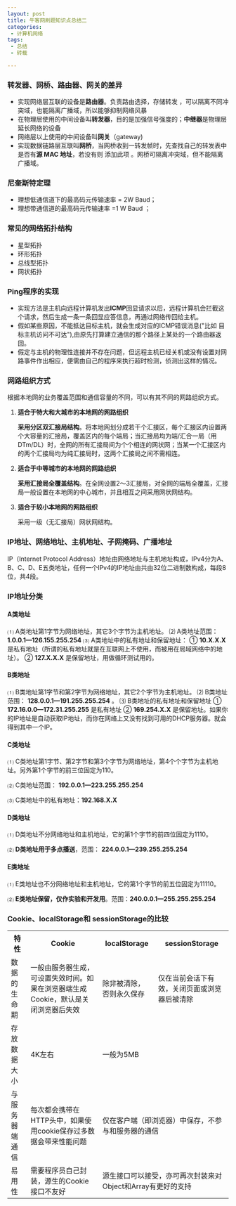 ```yaml
---
layout: post
title: 牛客网刷题知识点总结二
categories:
 - 计算机网络
tags:
 - 总结
 - 转载

---
```


### 转发器、网桥、路由器、网关的差异

- 实现网络层互联的设备是**路由器**。负责路由选择，存储转发 ，可以隔离不同冲突域，也能隔离广播域，所以能够抑制网络风暴
- 在物理层使用的中间设备叫**转发器**，目的是加强信号强度的；**中继器**是物理层延长网络的设备
- 网络层以上使用的中间设备叫**网关**（gateway)
- 实现数据链路层互联叫**网桥**，当网桥收到一转发帧时，先查找自己的转发表中是否有**源 MAC 地址**，若没有则 添加此项 。网桥可隔离冲突域，但不能隔离广播域。

<!-- more -->

### 尼奎斯特定理

- 理想低通信道下的最高码元传输速率 = 2W Baud；
- 理想带通信道的最高码元传输速率 =1 W Baud ；



### 常见的网络拓扑结构

- 星型拓扑
- 环形拓扑
- 总线型拓扑
- 网状拓扑



### Ping程序的实现

- 实现方法是主机向远程计算机发出**ICMP**回显请求以后，远程计算机会拦截这个请求，然后生成一条一条回显应答信息，再通过网络传回给主机。
- 假如某些原因，不能抵达目标主机，就会生成对应的ICMP错误消息("比如 目标主机访问不可达"),由原先打算建立通信的那个路径上某处的一个路由器返回。
- 假定与主机的物理性连接并不存在问题，但远程主机已经关机或没有设置对网路事件作出相应，便需由自己的程序来执行超时检测，侦测出这样的情况。



### 网路组织方式

根据本地网的业务覆盖范围和通信容量的不同，可以有其不同的网路组织方式。

1. **适合于特大和大城市的本地网的网路组织**

   **采用分区双汇接局结构**。将本地网划分成若干个汇接区，每个汇接区内设置两个大容量的汇接局，覆盖区内的每个端局；当汇接局均为端/汇合一局（用DTm/DL）时，全网的所有汇接局间为个个相连的网状网；当某一个汇接区内的两个汇接局均为纯汇接局时，这两个汇接局之间不需相连。 

2. **适合于中等城市的本地网的网路组织**

   **采用汇接局全覆盖结构**。在全网设置2～3汇接局，对全网的端局全覆盖，汇接局一般设置在本地网的中心城市，并且相互之间采用网状网结构。 

3. **适合于较小本地网的网路组织**

   采用一级（无汇接局）网状网结构。



### IP地址、网络地址、主机地址、子网掩码、广播地址

IP（Internet Protocol Address）地址由网络地址与主机地址构成，IPv4分为A、B、C、D、E五类地址，任何一个IPv4的IP地址由共由32位二进制数构成，每段8位，共4段。

### IP地址分类

#### A类地址

⑴ A类地址第1字节为网络地址，其它3个字节为主机地址。
⑵ A类地址范围： **1.0.0.1—126.155.255.254**
⑶ A类地址中的私有地址和保留地址：
①  **10.X.X.X** 是私有地址（所谓的私有地址就是在互联网上不使用，而被用在局域网络中的地址）。
②  **127.X.X.X** 是保留地址，用做循环测试用的。

#### B类地址

⑴ B类地址第1字节和第2字节为网络地址，其它2个字节为主机地址。
⑵ B类地址范围： **128.0.0.1—191.255.255.254** 。
⑶ B类地址的私有地址和保留地址
①  **172.16.0.0—172.31.255.255** 是私有地址
②  **169.254.X.X** 是保留地址。如果你的IP地址是自动获取IP地址，而你在网络上又没有找到可用的DHCP服务器。就会得到其中一个IP。

####  C类地址

⑴ C类地址第1字节、第2字节和第3个字节为网络地址，第4个个字节为主机地址。另外第1个字节的前三位固定为110。

⑵ C类地址范围： **192.0.0.1—223.255.255.254** 

⑶ C类地址中的私有地址：**192.168.X.X** 

#### D类地址

⑴ D类地址不分网络地址和主机地址，它的第1个字节的前四位固定为1110。

⑵ **D类地址用于多点播送**，范围： **224.0.0.1—239.255.255.254**

#### E类地址

⑴ E类地址也不分网络地址和主机地址，它的第1个字节的前五位固定为11110。

⑵ **E类地址保留，仅作实验和开发用**。范围：**240.0.0.1—255.255.255.254**



### Cookie、localStorage和  sessionStorage的比较

<table>
<tr>
  <th>特性</th>
  <th>Cookie</th>
  <th>localStorage</th>
  <th>sessionStorage</th>
</tr>
<tr>
  <td>数据的生命期</td>
  <td>一般由服务器生成，可设置失效时间。如果在浏览器端生成Cookie，默认是关闭浏览器后失效</td>
  <td>除非被清除，否则永久保存</td>
  <td>仅在当前会话下有效，关闭页面或浏览器后被清除</td>
</tr>
<tr>
  <td>存放数据大小</td>
  <td>4K左右</td>
  <td colspan="2">一般为5MB</td>
</tr>
<tr>
  <td>与服务器端通信</td>
  <td>每次都会携带在HTTP头中，如果使用cookie保存过多数据会带来性能问题</td>
  <td colspan="2">仅在客户端（即浏览器）中保存，不参与和服务器的通信</td>
</tr>
<tr>
  <td>易用性</td>
  <td>需要程序员自己封装，源生的Cookie接口不友好</td>
  <td colspan="2">源生接口可以接受，亦可再次封装来对Object和Array有更好的支持</td>
</tr>
</table>

